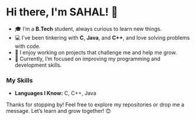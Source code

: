 # Hi there, I'm SAHAL! 👋

- 🎓 I’m a **B.Tech** student, always curious to learn new things.
- 💻 I’ve been tinkering with **C**, **Java**, and **C++**, and love solving problems with code.
- 🚀 I enjoy working on projects that challenge me and help me grow.
- 🌱 Currently, I’m focused on improving my programming and development skills.

### My Skills

- **Languages I Know:** C, C++, Java



Thanks for stopping by! Feel free to explore my repositories or drop me a message. Let’s learn and grow together! 😊



